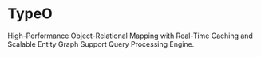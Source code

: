 # TypeO
High-Performance Object-Relational Mapping with Real-Time Caching and Scalable Entity Graph Support Query Processing Engine.

